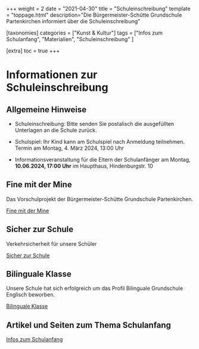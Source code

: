 +++
weight = 2
date = "2021-04-30"
title = "Schuleinschreibung"
template = "toppage.html"
description="Die Bürgermeister-Schütte Grundschule Partenkirchen informiert über die Schuleinschreibung"

[taxonomies]
categories = ["Kunst & Kultur"]
tags = ["Infos zum Schulanfang", "Materialien", "Schuleinschreibung" ]

[extra]
toc = true
+++


# Informationen zur Schuleinschreibung

## Allgemeine Hinweise

- Schuleinschreibung: Bitte senden Sie postalisch die ausgefüllten
Unterlagen an die Schule zurück.

- Schulspiel: Ihr Kind kann am Schulspiel nach Anmeldung teilnehmen.
Termin am Montag, 4. März 2024, 13:00 Uhr

- Informationsveranstaltung für die Eltern der Schulanfänger am Montag,
**10.06.2024, 17:00 Uhr** im Haupthaus, Hindenburgstr. 10

## Fine mit der Mine
Das Vorschulprojekt der Bürgermeister-Schütte Grundschule Partenkirchen.

[Fine mit der Mine](../schullebenseiten/finemitdermine)

## Sicher zur Schule

Verkehrsicherheit für unsere Schüler

[Sicher zur Schule](https://volksschule-partenkirchen.de/archiv/archiv-30/)

## Bilinguale Klasse

Unsere Schule hat sich erfolgreich um das Profil Bilinguale Grundschule Englisch beworben.

[Bilinguale Klasse](/schullebenseiten/bilingualeklasse/)  

## Artikel und Seiten zum Thema Schulanfang

[Infos zum Schulanfang](https://volksschule-partenkirchen.de/tags/infos-zum-schulanfang/)




